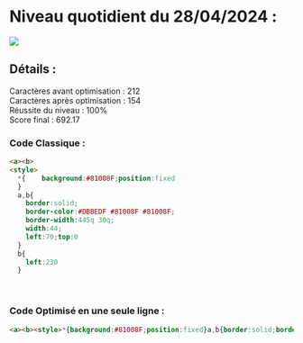# Niveau quotidient du 28/04/2024 : 

<img src = "https://firebasestorage.googleapis.com/v0/b/cssbattleapp.appspot.com/o/user%2Fummd3POvEDfFyeFvVdOMG3OOrwE2%2Ftargets%2Ftarget_8cXtNb9.png?alt=media">


<br>

## Détails :

Caractères avant optimisation : 212                    <br>
Caractères après optimisation : 154                    <br>
Réussite du niveau : 100%                              <br>
Score final : 692.17


### Code Classique :  

```html 
<a><b>
<style>
  *{    background:#81008F;position:fixed
  }
  a,b{
    border:solid;
    border-color:#DBBEDF #81008F #81008F;
    border-width:445q 30q;
    width:44;
    left:70;top:0
  }
  b{
    left:230
  }
```

<br>

### Code Optimisé en une seule ligne : 

```html 
<a><b><style>*{background:#81008F;position:fixed}a,b{border:solid;border-color:#DBBEDF#81008F#81008F;border-width:420 28;width:44;left:70;top:0}b{left:230
```